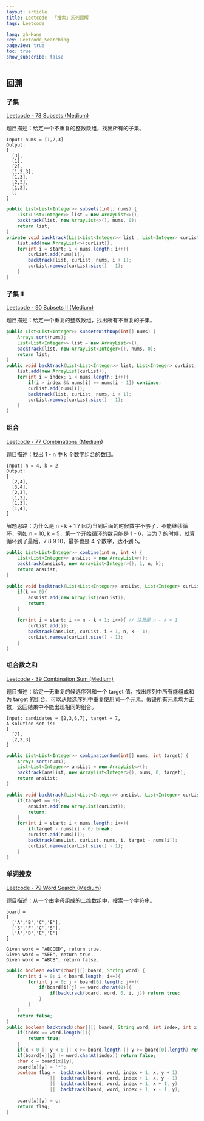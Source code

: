 ```yaml
---
layout: article
title: Leetcode —「搜索」系列题解
tags: Leetcode

lang: zh-Hans
key: Leetcode_Searching
pageview: true
toc: true
show_subscribe: false
---
```


## 回溯

### 子集

[Leetcode - 78 Subsets (Medium)](https://leetcode.com/problems/subsets/)

题目描述：给定一个不重复的整数数组，找出所有的子集。

```
Input: nums = [1,2,3]
Output:
[
  [3],
  [1],
  [2],
  [1,2,3],
  [1,3],
  [2,3],
  [1,2],
  []
]
```

```java
public List<List<Integer>> subsets(int[] nums) {
    List<List<Integer>> list = new ArrayList<>();
    backtrack(list, new ArrayList<>(), nums, 0);
    return list;
}
private void backtrack(List<List<Integer>> list , List<Integer> curList, int [] nums, int start){
    list.add(new ArrayList<>(curList));
    for(int i = start; i < nums.length; i++){
        curList.add(nums[i]);
        backtrack(list, curList, nums, i + 1);
        curList.remove(curList.size() - 1);
    }
}
```

### 子集 II

[Leetcode - 90 Subsets II (Medium)](https://leetcode.com/problems/subsets-ii/)

题目描述：给定一个重复的整数数组，找出所有不重复的子集。

```java
public List<List<Integer>> subsetsWithDup(int[] nums) {
    Arrays.sort(nums);
    List<List<Integer>> list = new ArrayList<>();
    backtrack(list, new ArrayList<Integer>(), nums, 0);
    return list;
}
public void backtrack(List<List<Integer>> list, List<Integer> curList, int[] nums, int index){
    list.add(new ArrayList(curList));
    for(int i = index; i < nums.length; i++){
        if(i > index && nums[i] == nums[i - 1]) continue;
        curList.add(nums[i]);
        backtrack(list, curList, nums, i + 1);
        curList.remove(curList.size() - 1);
    }
}
```

### 组合

[Leetcode - 77 Combinations (Medium)](https://leetcode.com/problems/combinations/)

题目描述：找出 1 - n 中 k 个数字组合的数目。

```
Input: n = 4, k = 2
Output:
[
  [2,4],
  [3,4],
  [2,3],
  [1,2],
  [1,3],
  [1,4],
]
```

解题思路：为什么是 n - k + 1 ? 因为当到后面的时候数字不够了，不能继续循环，例如 n = 10, k = 5，第一个开始循环的数只能是 1 - 6，当为 7 的时候，就算循环到了最后，7 8 9 10，最多也是 4 个数字，达不到 5。

```java
public List<List<Integer>> combine(int n, int k) {
    List<List<Integer>> ansList = new ArrayList<>();
    backtrack(ansList, new ArrayList<Integer>(), 1, n, k);
    return ansList;
}

public void backtrack(List<List<Integer>> ansList, List<Integer> curList, int start, int n, int k){
    if(k == 0){
        ansList.add(new ArrayList(curList));
        return;
    }
    
    for(int i = start; i <= n - k + 1; i++){ // 注意是 n - k + 1
        curList.add(i);
        backtrack(ansList, curList, i + 1, n, k - 1);
        curList.remove(curList.size() - 1);
    }
}
```

### 组合数之和

[Leetcode - 39 Combination Sum (Medium)](https://leetcode.com/problems/combination-sum/)

题目描述：给定一无重复的候选序列和一个 target 值，找出序列中所有能组成和为 target 的组合。可以从候选序列中重复使用同一个元素。假设所有元素均为正数，返回结果中不能出现相同的组合。

```
Input: candidates = [2,3,6,7], target = 7,
A solution set is:
[
  [7],
  [2,2,3]
]
```

```java
public List<List<Integer>> combinationSum(int[] nums, int target) {
    Arrays.sort(nums);
    List<List<Integer>> ansList = new ArrayList<>();
    backtrack(ansList, new ArrayList<Integer>(), nums, 0, target);
    return ansList;
}

public void backtrack(List<List<Integer>> ansList, List<Integer> curList, int[] nums, int start, int target){
    if(target == 0){
        ansList.add(new ArrayList(curList));
        return;
    }
    for(int i = start; i < nums.length; i++){
        if(target - nums[i] < 0) break;
        curList.add(nums[i]);
        backtrack(ansList, curList, nums, i, target - nums[i]);
        curList.remove(curList.size() - 1);
    }
}
```

### 单词搜索

[Leetcode - 79 Word Search (Medium)](https://leetcode.com/problems/word-search/)

题目描述：从一个由字母组成的二维数组中，搜索一个字符串。

```
board =
[
  ['A','B','C','E'],
  ['S','F','C','S'],
  ['A','D','E','E']
]

Given word = "ABCCED", return true.
Given word = "SEE", return true.
Given word = "ABCB", return false.
```
```java
public boolean exist(char[][] board, String word) {
    for(int i = 0; i < board.length; i++){
        for(int j = 0; j < board[0].length; j++){
            if(board[i][j] == word.charAt(0)){
                if(backtrack(board, word, 0, i, j)) return true;
            }
        }
    }
    return false;
}
public boolean backtrack(char[][] board, String word, int index, int x, int y){
    if(index == word.length()){
        return true;
    }
    if(x < 0 || y < 0 || x >= board.length || y >= board[0].length) return false;
    if(board[x][y] != word.charAt(index)) return false;
    char c = board[x][y];
    board[x][y] = '*';
    boolean flag =  backtrack(board, word, index + 1, x, y + 1)
                ||  backtrack(board, word, index + 1, x, y - 1)
                ||  backtrack(board, word, index + 1, x + 1, y)
                ||  backtrack(board, word, index + 1, x - 1, y);
    
    board[x][y] = c;
    return flag;
}
```